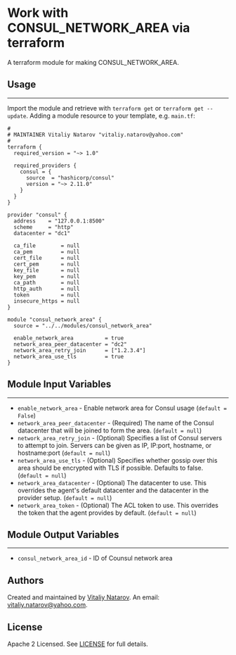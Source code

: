 # Work with CONSUL_NETWORK_AREA via terraform

A terraform module for making CONSUL_NETWORK_AREA.


## Usage
----------------------
Import the module and retrieve with ```terraform get``` or ```terraform get --update```. Adding a module resource to your template, e.g. `main.tf`:

```
#
# MAINTAINER Vitaliy Natarov "vitaliy.natarov@yahoo.com"
#
terraform {
  required_version = "~> 1.0"

  required_providers {
    consul = {
      source  = "hashicorp/consul"
      version = "~> 2.11.0"
    }
  }
}

provider "consul" {
  address    = "127.0.0.1:8500"
  scheme     = "http"
  datacenter = "dc1"

  ca_file        = null
  ca_pem         = null
  cert_file      = null
  cert_pem       = null
  key_file       = null
  key_pem        = null
  ca_path        = null
  http_auth      = null
  token          = null
  insecure_https = null
}

module "consul_network_area" {
  source = "../../modules/consul_network_area"

  enable_network_area          = true
  network_area_peer_datacenter = "dc2"
  network_area_retry_join      = ["1.2.3.4"]
  network_area_use_tls         = true
}

```

## Module Input Variables
----------------------
- `enable_network_area` - Enable network area for Consul usage (`default = False`)
- `network_area_peer_datacenter` - (Required) The name of the Consul datacenter that will be joined to form the area. (`default = null`)
- `network_area_retry_join` - (Optional) Specifies a list of Consul servers to attempt to join. Servers can be given as IP, IP:port, hostname, or hostname:port (`default = null`)
- `network_area_use_tls` - (Optional) Specifies whether gossip over this area should be encrypted with TLS if possible. Defaults to false. (`default = null`)
- `network_area_datacenter` - (Optional) The datacenter to use. This overrides the agent's default datacenter and the datacenter in the provider setup. (`default = null`)
- `network_area_token` - (Optional) The ACL token to use. This overrides the token that the agent provides by default. (`default = null`)

## Module Output Variables
----------------------
- `consul_network_area_id` - ID of Counsul network area


## Authors

Created and maintained by [Vitaliy Natarov](https://github.com/SebastianUA). An email: [vitaliy.natarov@yahoo.com](vitaliy.natarov@yahoo.com).

## License

Apache 2 Licensed. See [LICENSE](https://github.com/SebastianUA/terraform/blob/master/LICENSE) for full details.
